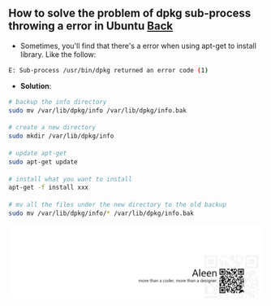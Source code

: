 ## How to solve the problem of dpkg sub-process throwing a error in Ubuntu [Back](./qa.md)

- Sometimes, you'll find that there's a error when using apt-get to install library. Like the follow:

```bash
E: Sub-process /usr/bin/dpkg returned an error code (1)
```

- **Solution**:

```bash
# backup the info directory
sudo mv /var/lib/dpkg/info /var/lib/dpkg/info.bak

# create a new directory
sudo mkdir /var/lib/dpkg/info

# update apt-get
sudo apt-get update

# install what you want to install
apt-get -f install xxx

# mv all the files under the new directory to the old backup
sudo mv /var/lib/dpkg/info/* /var/lib/dpkg/info.bak


```

<a href="http://aleen42.github.io/" target="_blank" ><img src="./../pic/tail.gif"></a>

